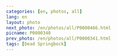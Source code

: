 ```yaml
---
categories: [en, photos, all]
lang: en
layout: photo
next_photo: /en/photos/all/P0000466.html
picname: P0000340
prev_photo: /en/photos/all/P0000341.html
tags: [Dead Springbock]
---
```

